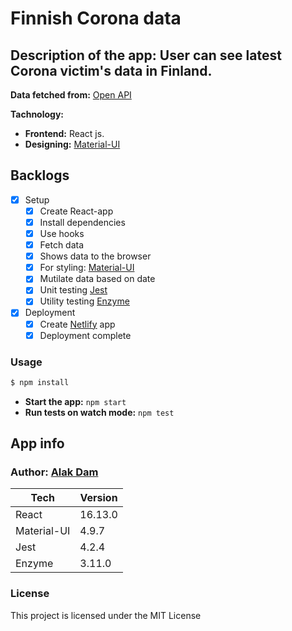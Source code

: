 # Finnish Corona data

## Description of the app: User can see latest Corona victim's data in Finland.

**Data fetched from:** [Open API](https://w3qa5ydb4l.execute-api.eu-west-1.amazonaws.com/prod/finnishCoronaData)

**Tachnology:**

- **Frontend:** React js.
- **Designing:** [Material-UI](https://material-ui.com/)

## Backlogs

- [x] Setup
  - [x] Create React-app
  - [x] Install dependencies
  - [x] Use hooks
  - [x] Fetch data
  - [x] Shows data to the browser
  - [x] For styling: [Material-UI](https://material-ui.com/)
  - [x] Mutilate data based on date
  - [x] Unit testing [Jest](https://jestjs.io/)
  - [x] Utility testing [Enzyme](https://enzymejs.github.io/enzyme/)
- [x] Deployment
  - [x] Create [Netlify](https://www.netlify.com/) app
  - [x] Deployment complete

### Usage

```sh
$ npm install
```

- **Start the app:** `npm start`
- **Run tests on watch mode:** `npm test`

## App info

### Author: [Alak Dam](http://www.alakdam.com/)

| Tech        | Version |
| ----------- | ------- |
| React       | 16.13.0 |
| Material-UI | 4.9.7   |
| Jest        | 4.2.4   |
| Enzyme      | 3.11.0  |

### License

This project is licensed under the MIT License
